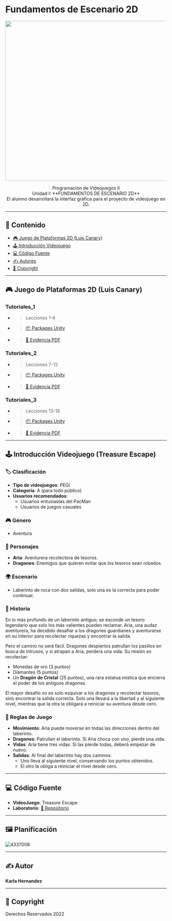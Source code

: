 # Fundamentos de Escenario 2D
<p align="center">
    <img src="https://raw.githubusercontent.com/ProgdeVideojuegosDos/FundamentosdeEscenario2D_README/86d8c32adb18b8de350cdaf8a39b5a52c610a244/DALL%C2%B7E%202025-02-13%2004.57.28%20-%20A%202D%20pixel%20art%20scene%20depicting%20a%20dark%20and%20cold%20labyrinth.%20In%20the%20center%2C%20a%20brave%20young%20woman%20named%20Aria%20is%20running%2C%20collecting%20treasures%20such%20as%20coins.webp" alt="Logo" width=1400 height=500>
</p>

<p align="center">
    Programación de Videojuegos II
    <br>
    Unidad I: **FUNDAMENTOS DE ESCENARIO 2D**
    <br>
    El alumno desarrollará la interfaz gráfica para el proyecto de videojuego en 2D.
    <br>
</p>

---

## 📑 Contenido
- [🎮 Juego de Plataformas 2D (Luis Canary)](#Tutotiales)
- [🕹️ Introducción Videojuego](#introducción)
- [💻 Código Fuente](#código-fuente)
- [✍️ Autores](#autores)
- [📜 Copyright](#copyright)

---

## 🎮 Juego de Plataformas 2D (Luis Canary)
### Tutoriales_1
- > Lecciones 1-6
- > [📦 Packages Unity](https://drive.google.com/drive/folders/1k06Cp22MZQSk5lEyx7JTrqco6aUr-Mgk?usp=sharing)
- > [📄 Evidencia PDF](https://drive.google.com/drive/folders/1i_XhSCDGK-9TRbX0tqHLyRPEXFPUvHHL?usp=sharing)

### Tutoriales_2
- > Lecciones 7-12
- > [📦 Packages Unity](https://drive.google.com/drive/folders/1vGU-EYlHhAiIwLG4T-fIUkFh4zidiWO_?usp=drive_link)
- > [📄 Evidencia PDF](https://drive.google.com/drive/folders/1ASi_OkmslPRQzmRLARQvUChyzRZFU0hx?usp=sharing)

### Tutoriales_3
- > Lecciones 13-18
- > [📦 Packages Unity](https://drive.google.com/drive/folders/1_Ko23kFziXTmc4YYHmn_fIzyJoAX2A4f?usp=drive_link)
- > [📄 Evidencia PDF](https://drive.google.com/drive/folders/1FEJg4XXS0vIngkHmW8yhad-lU9TWO9Rx?usp=drive_link)

---

## 🕹️ Introducción Videojuego (Treasure Escape)

### 🏷️ Clasificación
- **Tipo de videojuegos**: PEGI
- **Categoría**: A (para todo público)
- **Usuarios recomendados**:
  - Usuarios entusiastas del PacMan
  - Usuarios de juegos casuales

### 🎮 Género
- Aventura

### 👥 Personajes
- **Aria**: Aventurera recolectora de tesoros.
- **Dragones**: Enemigos que quieren evitar que los tesoros sean robados.

### 🌍 Escenario
- Laberinto de roca con dos salidas, solo una es la correcta para poder continuar.

### 📖 Historia
En lo más profundo de un laberinto antiguo, se esconde un tesoro legendario que solo los más valientes pueden reclamar. Aria, una audaz aventurera, ha decidido desafiar a los dragones guardianes y aventurarse en su interior para recolectar riquezas y encontrar la salida.

Pero el camino no será fácil. Dragones despiertos patrullan los pasillos en busca de intrusos, y si atrapan a Aria, perderá una vida. Su misión es recolectar:
- Monedas de oro (3 puntos)
- Diamantes (5 puntos)
- Un **Dragón de Cristal** (25 puntos), una rara estatua mística que encierra el poder de los antiguos dragones.

El mayor desafío no es solo esquivar a los dragones y recolectar tesoros, sino encontrar la salida correcta. Solo una llevará a la libertad y al siguiente nivel, mientras que la otra la obligará a reiniciar su aventura desde cero.

### 📜 Reglas de Juego
- **Movimiento**: Aria puede moverse en todas las direcciones dentro del laberinto.
- **Dragones**: Patrullan el laberinto. Si Aria choca con uno, pierde una vida.
- **Vidas**: Aria tiene tres vidas. Si las pierde todas, deberá empezar de nuevo.
- **Salidas**: Al final del laberinto hay dos caminos:
  - Uno lleva al siguiente nivel, conservando los puntos obtenidos.
  - El otro la obliga a reiniciar el nivel desde cero.

---

## 💻 Código Fuente

* **VideoJuego**: Treasure Escape
* **Laboratorio**: [📂 Repositorio](#)

---

## 🖼️ Planificación
![4337008]( )

---

## ✍️ Autor
**Karla Hernandez**

---

## 📜 Copyright
Derechos Reservados 2022
